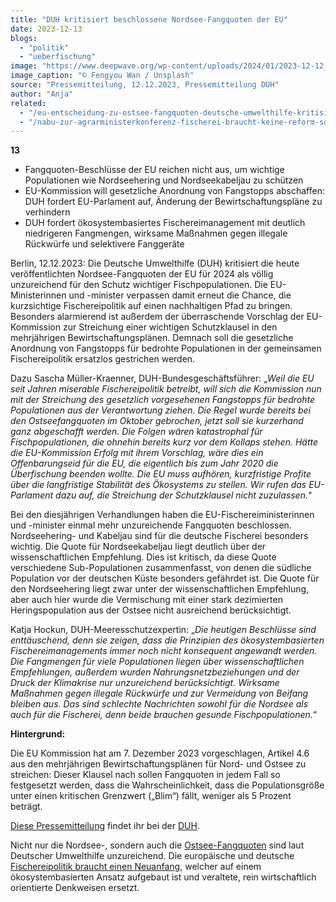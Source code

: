 ```yaml
---
title: "DUH kritisiert beschlossene Nordsee-Fangquoten der EU"
date: 2023-12-13
blogs: 
  - "politik"
  - "ueberfischung"
image: "https://www.deepwave.org/wp-content/uploads/2024/01/2023-12-12_fengyou-wan-L2E584RsxPY-unsplash.jpg"
image_caption: "© Fengyou Wan / Unsplash"
source: "Pressemitteilung, 12.12.2023, Pressemitteilung DUH"
author: "Anja"
related: 
  - "/eu-entscheidung-zu-ostsee-fangquoten-deutsche-umwelthilfe-kritisiert-beschluesse-als-unzureichend/"
  - "/nabu-zur-agrarministerkonferenz-fischerei-braucht-keine-reform-sondern-einen-neuanfang/"
---
```


**13**

- Fangquoten-Beschlüsse der EU reichen nicht aus, um wichtige Populationen wie Nordseehering und Nordseekabeljau zu schützen
- EU-Kommission will gesetzliche Anordnung von Fangstopps abschaffen: DUH fordert EU-Parlament auf, Änderung der Bewirtschaftungspläne zu verhindern
- DUH fordert ökosystembasiertes Fischereimanagement mit deutlich niedrigeren Fangmengen, wirksame Maßnahmen gegen illegale Rückwürfe und selektivere Fanggeräte

Berlin, 12.12.2023: Die Deutsche Umwelthilfe (DUH) kritisiert die heute veröffentlichten Nordsee-Fangquoten der EU für 2024 als völlig unzureichend für den Schutz wichtiger Fischpopulationen. Die EU-Ministerinnen und -minister verpassen damit erneut die Chance, die kurzsichtige Fischereipolitik auf einen nachhaltigen Pfad zu bringen. Besonders alarmierend ist außerdem der überraschende Vorschlag der EU-Kommission zur Streichung einer wichtigen Schutzklausel in den mehrjährigen Bewirtschaftungsplänen. Demnach soll die gesetzliche Anordnung von Fangstopps für bedrohte Populationen in der gemeinsamen Fischereipolitik ersatzlos gestrichen werden.

Dazu Sascha Müller-Kraenner, DUH-Bundesgeschäftsführer: „_Weil die EU seit Jahren miserable Fischereipolitik betreibt, will sich die Kommission nun mit der Streichung des gesetzlich vorgesehenen Fangstopps für bedrohte Populationen aus der Verantwortung ziehen. Die Regel wurde bereits bei den Ostseefangquoten im Oktober gebrochen, jetzt soll sie kurzerhand ganz abgeschafft werden. Die Folgen wären katastrophal für Fischpopulationen, die ohnehin bereits kurz vor dem Kollaps stehen. Hätte die EU-Kommission Erfolg mit ihrem Vorschlag, wäre dies ein Offenbarungseid für die EU, die eigentlich bis zum Jahr 2020 die Überfischung beenden wollte. Die EU muss aufhören, kurzfristige Profite über die langfristige Stabilität des Ökosystems zu stellen. Wir rufen das EU-Parlament dazu auf, die Streichung der Schutzklausel nicht zuzulassen._“

Bei den diesjährigen Verhandlungen haben die EU-Fischereiministerinnen und -minister einmal mehr unzureichende Fangquoten beschlossen. Nordseehering- und Kabeljau sind für die deutsche Fischerei besonders wichtig. Die Quote für Nordseekabeljau liegt deutlich über der wissenschaftlichen Empfehlung. Dies ist kritisch, da diese Quote verschiedene Sub-Populationen zusammenfasst, von denen die südliche Population vor der deutschen Küste besonders gefährdet ist. Die Quote für den Nordseehering liegt zwar unter der wissenschaftlichen Empfehlung, aber auch hier wurde die Vermischung mit einer stark dezimierten Heringspopulation aus der Ostsee nicht ausreichend berücksichtigt.

Katja Hockun, DUH-Meeresschutzexpertin: „_Die heutigen Beschlüsse sind enttäuschend, denn sie zeigen, dass die Prinzipien des ökosystembasierten Fischereimanagements immer noch nicht konsequent angewandt werden. Die Fangmengen für viele Populationen liegen über wissenschaftlichen Empfehlungen, außerdem wurden Nahrungsnetzbeziehungen und der Druck der Klimakrise nur unzureichend berücksichtigt. Wirksame Maßnahmen gegen illegale Rückwürfe und zur Vermeidung von Beifang bleiben aus. Das sind schlechte Nachrichten sowohl für die Nordsee als auch für die Fischerei, denn beide brauchen gesunde Fischpopulationen._“

**Hintergrund:**

Die EU Kommission hat am 7. Dezember 2023 vorgeschlagen, Artikel 4.6 aus den mehrjährigen Bewirtschaftungsplänen für Nord- und Ostsee zu streichen: Dieser Klausel nach sollen Fangquoten in jedem Fall so festgesetzt werden, dass die Wahrscheinlichkeit, dass die Populationsgröße unter einen kritischen Grenzwert („Blim“) fällt, weniger als 5 Prozent beträgt.

[Diese Pressemitteilung](https://www.duh.de/presse/pressemitteilungen/pressemitteilung/deutsche-umwelthilfe-kritisiert-beschlossene-nordsee-fangquoten-und-vorschlag-der-eu-kommission-zur/) findet ihr bei der [DUH](https://www.duh.de/).

Nicht nur die Nordsee-, sondern auch die [Ostsee-Fangquoten](https://www.deepwave.org/eu-entscheidung-zu-ostsee-fangquoten-deutsche-umwelthilfe-kritisiert-beschluesse-als-unzureichend/) sind laut Deutscher Umwelthilfe unzureichend. Die europäische und deutsche [Fischereipolitik braucht einen Neuanfang](https://www.deepwave.org/nabu-zur-agrarministerkonferenz-fischerei-braucht-keine-reform-sondern-einen-neuanfang/), welcher auf einem ökosystembasierten Ansatz aufgebaut ist und veraltete, rein wirtschaftlich orientierte Denkweisen ersetzt.
